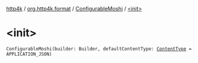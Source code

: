 [http4k](../../index.md) / [org.http4k.format](../index.md) / [ConfigurableMoshi](index.md) / [&lt;init&gt;](./-init-.md)

# &lt;init&gt;

`ConfigurableMoshi(builder: Builder, defaultContentType: `[`ContentType`](../../org.http4k.core/-content-type/index.md)` = APPLICATION_JSON)`